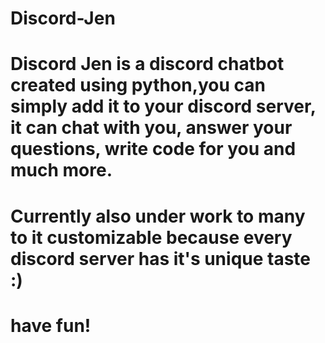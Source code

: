 # Discord-Jen
# Discord Jen is a discord chatbot created using python,you can simply add it to your discord server, it can chat with you, answer your questions, write code for you and much more.
# Currently also under work to many to it customizable because every discord server has it's unique taste :)
# have fun!
